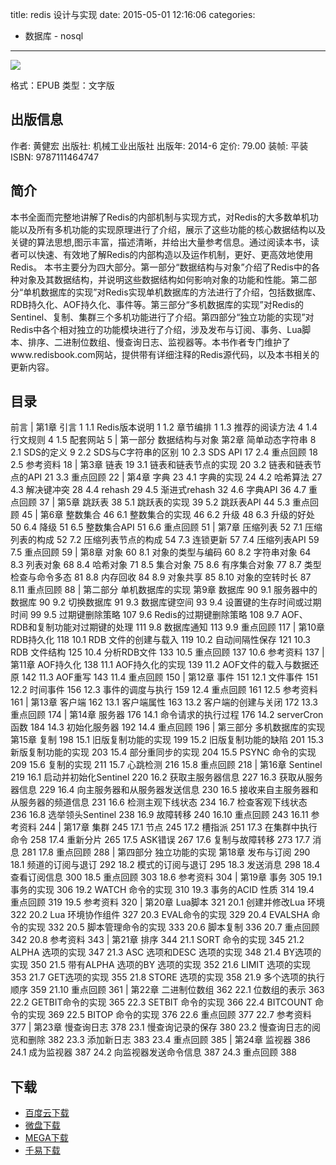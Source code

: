 title: redis 设计与实现
date: 2015-05-01 12:16:06
categories:
  - 数据库 - nosql
---

![](http://img5.douban.com/lpic/s27297117.jpg)

格式：EPUB
类型：文字版

<!--more-->

## 出版信息 ##


作者: 黄健宏 
出版社: 机械工业出版社
出版年: 2014-6
定价: 79.00
装帧: 平装
ISBN: 9787111464747

## 简介 ##

本书全面而完整地讲解了Redis的内部机制与实现方式，对Redis的大多数单机功能以及所有多机功能的实现原理进行了介绍，展示了这些功能的核心数据结构以及关键的算法思想,图示丰富，描述清晰，并给出大量参考信息。通过阅读本书，读者可以快速、有效地了解Redis的内部构造以及运作机制，更好、更高效地使用Redis。
本书主要分为四大部分。第一部分“数据结构与对象”介绍了Redis中的各种对象及其数据结构，并说明这些数据结构如何影响对象的功能和性能。第二部分“单机数据库的实现”对Redis实现单机数据库的方法进行了介绍，包括数据库、RDB持久化、AOF持久化、事件等。第三部分“多机数据库的实现”对Redis的Sentinel、复制、集群三个多机功能进行了介绍。第四部分“独立功能的实现”对Redis中各个相对独立的功能模块进行了介绍，涉及发布与订阅、事务、Lua脚本、排序、二进制位数组、慢查询日志、监视器等。本书作者专门维护了www.redisbook.com网站，提供带有详细注释的Redis源代码，以及本书相关的更新内容。

## 目录 ##

前言
|
第1章 引言	1
1.1 Redis版本说明	1
1.2 章节编排	1
1.3 推荐的阅读方法	4
1.4 行文规则	4
1.5 配套网站	5
|
第一部分 数据结构与对象
第2章 简单动态字符串	8
2.1 SDS的定义	9
2.2 SDS与C字符串的区别	10
2.3 SDS API	17
2.4 重点回顾	18
2.5 参考资料	18
|
第3章 链表	19
3.1 链表和链表节点的实现	20
3.2 链表和链表节点的API	21
3.3 重点回顾	22
|
第4章 字典	23
4.1 字典的实现	24
4.2 哈希算法	27
4.3 解决键冲突	28
4.4 rehash 29
4.5 渐进式rehash	32
4.6 字典API	36
4.7 重点回顾	37
|
第5章 跳跃表	38
5.1 跳跃表的实现	39
5.2 跳跃表API	44
5.3 重点回顾	45
|
第6章 整数集合	46
6.1 整数集合的实现	46
6.2 升级	48
6.3 升级的好处	50
6.4 降级	51
6.5 整数集合API	51
6.6 重点回顾	51
|
第7章 压缩列表	52
7.1 压缩列表的构成	52
7.2 压缩列表节点的构成	54
7.3 连锁更新	57
7.4 压缩列表API	59
7.5 重点回顾	59
|
第8章 对象	60
8.1 对象的类型与编码	60
8.2 字符串对象	64
8.3 列表对象	68
8.4 哈希对象	71
8.5 集合对象	75
8.6 有序集合对象	77
8.7 类型检查与命令多态	81
8.8 内存回收	84
8.9 对象共享	85
8.10 对象的空转时长	87
8.11 重点回顾	88
|
第二部分 单机数据库的实现
第9章 数据库	90
9.1 服务器中的数据库	90
9.2 切换数据库	91
9.3 数据库键空间	93
9.4 设置键的生存时间或过期时间	99
9.5 过期键删除策略	107
9.6 Redis的过期键删除策略	108
9.7 AOF、RDB和复制功能对过期键的处理	111
9.8 数据库通知	113
9.9 重点回顾	117
|
第10章 RDB持久化	118
10.1 RDB 文件的创建与载入	119
10.2 自动间隔性保存	121
10.3 RDB 文件结构	125
10.4 分析RDB文件	133
10.5 重点回顾	137
10.6 参考资料	137
|
第11章 AOF持久化	138
11.1 AOF持久化的实现	139
11.2 AOF文件的载入与数据还原	142
11.3 AOF重写	143
11.4 重点回顾	150
|
第12章 事件	151
12.1 文件事件	151
12.2 时间事件	156
12.3 事件的调度与执行	159
12.4 重点回顾	161
12.5 参考资料	161
|
第13章 客户端	162
13.1 客户端属性	163
13.2 客户端的创建与关闭	172
13.3 重点回顾	174
|
第14章 服务器	176
14.1 命令请求的执行过程	176
14.2 serverCron函数	184
14.3 初始化服务器	192
14.4 重点回顾	196
|
第三部分 多机数据库的实现
第15章 复制	198
15.1 旧版复制功能的实现	199
15.2 旧版复制功能的缺陷	201
15.3 新版复制功能的实现	203
15.4 部分重同步的实现	204
15.5 PSYNC 命令的实现	209
15.6 复制的实现	211
15.7 心跳检测	216
15.8 重点回顾	218
|
第16章 Sentinel	219
16.1 启动并初始化Sentinel 220
16.2 获取主服务器信息	227
16.3 获取从服务器信息	229
16.4 向主服务器和从服务器发送信息	230
16.5 接收来自主服务器和从服务器的频道信息	231
16.6 检测主观下线状态	234
16.7 检查客观下线状态	236
16.8 选举领头Sentinel 238
16.9 故障转移	240
16.10 重点回顾	243
16.11 参考资料	244
|
第17章 集群	245
17.1 节点	245
17.2 槽指派	251
17.3 在集群中执行命令	258
17.4 重新分片	265
17.5 ASK错误	267
17.6 复制与故障转移	273
17.7 消息	281
17.8 重点回顾	288
|
第四部分 独立功能的实现
第18章 发布与订阅	290
18.1 频道的订阅与退订	292
18.2 模式的订阅与退订	295
18.3 发送消息	298
18.4 查看订阅信息	300
18.5 重点回顾	303
18.6 参考资料	304
|
第19章 事务	305
19.1 事务的实现	306
19.2 WATCH 命令的实现	310
19.3 事务的ACID 性质	314
19.4 重点回顾	319
19.5 参考资料	320
|
第20章 Lua脚本	321
20.1 创建并修改Lua 环境	322
20.2 Lua 环境协作组件	327
20.3 EVAL命令的实现	329
20.4 EVALSHA 命令的实现	332
20.5 脚本管理命令的实现	333
20.6 脚本复制	336
20.7 重点回顾	342
20.8 参考资料	343
|
第21章 排序	344
21.1 SORT <key> 命令的实现	345
21.2 ALPHA 选项的实现	347
21.3 ASC 选项和DESC 选项的实现	348
21.4 BY选项的实现	350
21.5 带有ALPHA 选项的BY 选项的实现	352
21.6 LIMIT 选项的实现	353
21.7 GET选项的实现	355
21.8 STORE 选项的实现	358
21.9 多个选项的执行顺序	359
21.10 重点回顾	361
|
第22章 二进制位数组	362
22.1 位数组的表示	363
22.2 GETBIT命令的实现	365
22.3 SETBIT 命令的实现	366
22.4 BITCOUNT 命令的实现	369
22.5 BITOP 命令的实现	376
22.6 重点回顾	377
22.7 参考资料	377
|
第23章 慢查询日志	378
23.1 慢查询记录的保存	380
23.2 慢查询日志的阅览和删除	382
23.3 添加新日志	383
23.4 重点回顾	385
|
第24章 监视器	386
24.1 成为监视器	387
24.2 向监视器发送命令信息	387
24.3 重点回顾	388

## 下载 ##

+ [百度云下载](http://pan.baidu.com/s/1nt86DO9)
+ [微盘下载](http://vdisk.weibo.com/s/aADaW4YRP5ZA1)
+ [MEGA下载](https://mega.co.nz/#!SYNHERTD!BcIFfrja4VMiPg5PjnNT9ttby14eH3EYkflBqDXos6M)
+ [千易下载](http://1000eb.com/1ggc6)
